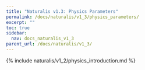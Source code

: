 ```yaml
---
title: "Naturalis v1.3: Physics Parameters"
permalink: /docs/naturalis/v1_3/physics_parameters/
excerpt: ""
toc: true
sidebar:
  nav: docs_naturalis_v1_3
parent_url: /docs/naturalis/v1_3/
---
```


{% include naturalis/v1_2/physics_introduction.md %}

